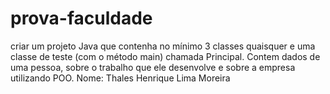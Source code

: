 # prova-faculdade
criar um projeto Java que contenha no mínimo 3 classes quaisquer e uma classe de teste (com o método main) chamada Principal.
Contem dados de uma pessoa, sobre o trabalho que ele desenvolve e sobre a empresa utilizando POO.
Nome: Thales Henrique Lima Moreira
